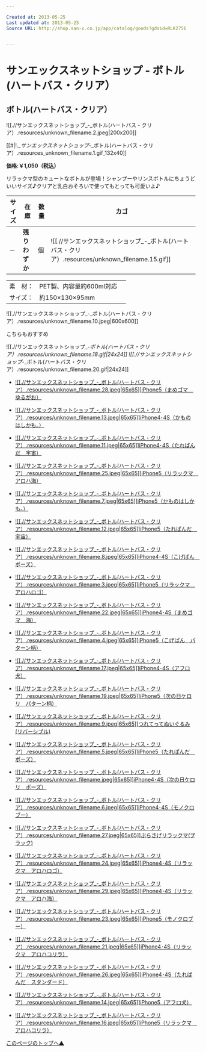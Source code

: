 ```yaml
---

Created at: 2013-05-25
Last updated at: 2013-05-25
Source URL: http://shop.san-x.co.jp/app/catalog/goods?gdsid=RLK2756


---
```


# サンエックスネットショップ - ボトル(ハートバス・クリア）


## ボトル(ハートバス・クリア）

![[.//サンエックスネットショップ_-_ボトル(ハートバス・クリア）.resources/unknown_filename.2.jpeg\|200x200]]

[[#|!.__サンエックスネットショップ_-_ボトル(ハートバス・クリア）.resources_unknown_filename.1.gif_132x40]]

**価格:￥1,050（税込）**

リラックマ型のキュートなボトルが登場！シャンプーやリンスボトルにちょうどいいサイズ♪クリアと乳白おそろいで使ってもとっても可愛いよ♪

| サイズ | 在庫  | 数量  | カゴ  |
| --- | --- | --- | --- |
| －   | **残りわずか** | 個   | ![[.//サンエックスネットショップ_-_ボトル(ハートバス・クリア）.resources/unknown_filename.15.gif]] |

|     |     |     |
| --- | --- | --- |
| 素　材： | PET製、内容量約600ml対応 |     |
| サイズ： | 約150×130×95mm |

![[.//サンエックスネットショップ_-_ボトル(ハートバス・クリア）.resources/unknown_filename.10.jpeg\|600x600]]

こちらもおすすめ

![[.//サンエックスネットショップ_-_ボトル(ハートバス・クリア）.resources/unknown_filename.18.gif\|24x24]] ![[.//サンエックスネットショップ_-_ボトル(ハートバス・クリア）.resources/unknown_filename.20.gif\|24x24]]

* [![[.//サンエックスネットショップ_-_ボトル(ハートバス・クリア）.resources/unknown_filename.28.jpeg|65x65]]iPhone5（まめゴマ　ゆるがお）](http://shop.san-x.co.jp/app/catalog/goods?gdsid=MMGK001)

* [![[.//サンエックスネットショップ_-_ボトル(ハートバス・クリア）.resources/unknown_filename.13.jpeg|65x65]]iPhone4･4S（かものはしかも。）](http://shop.san-x.co.jp/app/catalog/goods?gdsid=KHKK003)
* [![[.//サンエックスネットショップ_-_ボトル(ハートバス・クリア）.resources/unknown_filename.11.jpeg|65x65]]iPhone4･4S（たれぱんだ　宇宙）](http://shop.san-x.co.jp/app/catalog/goods?gdsid=TPDK007)
* [![[.//サンエックスネットショップ_-_ボトル(ハートバス・クリア）.resources/unknown_filename.25.jpeg|65x65]]iPhone5（リラックマ　アロハ海）](http://shop.san-x.co.jp/app/catalog/goods?gdsid=RLKK089)
* [![[.//サンエックスネットショップ_-_ボトル(ハートバス・クリア）.resources/unknown_filename.7.jpeg|65x65]]iPhone5（かものはしかも。）](http://shop.san-x.co.jp/app/catalog/goods?gdsid=KHKK002)
* [![[.//サンエックスネットショップ_-_ボトル(ハートバス・クリア）.resources/unknown_filename.12.jpeg|65x65]]iPhone5（たれぱんだ　宇宙）](http://shop.san-x.co.jp/app/catalog/goods?gdsid=TPDK005)
* [![[.//サンエックスネットショップ_-_ボトル(ハートバス・クリア）.resources/unknown_filename.8.jpeg|65x65]]iPhone4･4S（こげぱん　ポーズ）](http://shop.san-x.co.jp/app/catalog/goods?gdsid=KOPK003)
* [![[.//サンエックスネットショップ_-_ボトル(ハートバス・クリア）.resources/unknown_filename.3.jpeg|65x65]]iPhone5（リラックマ　アロハロゴ）](http://shop.san-x.co.jp/app/catalog/goods?gdsid=RLKK091)
* [![[.//サンエックスネットショップ_-_ボトル(ハートバス・クリア）.resources/unknown_filename.22.jpeg|65x65]]iPhone4･4S（まめゴマ　海）](http://shop.san-x.co.jp/app/catalog/goods?gdsid=MMGK002)
* [![[.//サンエックスネットショップ_-_ボトル(ハートバス・クリア）.resources/unknown_filename.4.jpeg|65x65]]iPhone5（こげぱん　パターン柄）](http://shop.san-x.co.jp/app/catalog/goods?gdsid=KOPK002)
* [![[.//サンエックスネットショップ_-_ボトル(ハートバス・クリア）.resources/unknown_filename.17.jpeg|65x65]]iPhone4･4S（アフロ犬）](http://shop.san-x.co.jp/app/catalog/goods?gdsid=AFKK002)
* [![[.//サンエックスネットショップ_-_ボトル(ハートバス・クリア）.resources/unknown_filename.19.jpeg|65x65]]iPhone5（次の日ケロリ　パターン柄）](http://shop.san-x.co.jp/app/catalog/goods?gdsid=KROK002)
* [![[.//サンエックスネットショップ_-_ボトル(ハートバス・クリア）.resources/unknown_filename.9.jpeg|65x65]]つれてってぬいぐるみ(リバーシブル)](http://shop.san-x.co.jp/app/catalog/goods?gdsid=RLK3314)
* [![[.//サンエックスネットショップ_-_ボトル(ハートバス・クリア）.resources/unknown_filename.5.jpeg|65x65]]iPhone5（たれぱんだ　ポーズ）](http://shop.san-x.co.jp/app/catalog/goods?gdsid=TPDK004)
* [![[.//サンエックスネットショップ_-_ボトル(ハートバス・クリア）.resources/unknown_filename.jpeg|65x65]]iPhone4･4S（次の日ケロリ　ポーズ）](http://shop.san-x.co.jp/app/catalog/goods?gdsid=KROK003)
* [![[.//サンエックスネットショップ_-_ボトル(ハートバス・クリア）.resources/unknown_filename.6.jpeg|65x65]]iPhone4･4S（モノクロブー）](http://shop.san-x.co.jp/app/catalog/goods?gdsid=MKBK005)
* [![[.//サンエックスネットショップ_-_ボトル(ハートバス・クリア）.resources/unknown_filename.27.jpeg|65x65]]ぶらさげリラックマ(ブラック)](http://shop.san-x.co.jp/app/catalog/goods?gdsid=RLK3313)
* [![[.//サンエックスネットショップ_-_ボトル(ハートバス・クリア）.resources/unknown_filename.24.jpeg|65x65]]iPhone4･4S（リラックマ　アロハロゴ）](http://shop.san-x.co.jp/app/catalog/goods?gdsid=RLKK094)
* [![[.//サンエックスネットショップ_-_ボトル(ハートバス・クリア）.resources/unknown_filename.29.jpeg|65x65]]iPhone4･4S（リラックマ　アロハ海）](http://shop.san-x.co.jp/app/catalog/goods?gdsid=RLKK092)
* [![[.//サンエックスネットショップ_-_ボトル(ハートバス・クリア）.resources/unknown_filename.23.jpeg|65x65]]iPhone5（モノクロブー）](http://shop.san-x.co.jp/app/catalog/goods?gdsid=MKBK004)
* [![[.//サンエックスネットショップ_-_ボトル(ハートバス・クリア）.resources/unknown_filename.21.jpeg|65x65]]iPhone4･4S（リラックマ　アロハコリラ）](http://shop.san-x.co.jp/app/catalog/goods?gdsid=RLKK093)
* [![[.//サンエックスネットショップ_-_ボトル(ハートバス・クリア）.resources/unknown_filename.26.jpeg|65x65]]iPhone4･4S（たれぱんだ　スタンダード）](http://shop.san-x.co.jp/app/catalog/goods?gdsid=TPDK006)
* [![[.//サンエックスネットショップ_-_ボトル(ハートバス・クリア）.resources/unknown_filename.14.jpeg|65x65]]iPhone5（アフロ犬）](http://shop.san-x.co.jp/app/catalog/goods?gdsid=AFKK001)
* [![[.//サンエックスネットショップ_-_ボトル(ハートバス・クリア）.resources/unknown_filename.16.jpeg|65x65]]iPhone5（リラックマ　アロハコリラ）](http://shop.san-x.co.jp/app/catalog/goods?gdsid=RLKK090)

[このページのトップへ▲](http://shop.san-x.co.jp/app/catalog/goods?gdsid=RLK2756#top)

